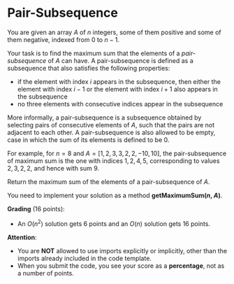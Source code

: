 # Pair-Subsequence

You are given an array $A$ of $n$ integers, some of them positive and some of them negative, indexed from $0$ to $n-1$.

Your task is to find the maximum sum that the elements of a *pair-subsequence* of $A$ can have. A pair-subsequence is defined as a subsequence that also satisfies the following properties:

- if the element with index $i$ appears in the subsequence, then either the element with index $i-1$ or the element with index $i+1$ also appears in the subsequence
- no three elements with consecutive indices appear in the subsequence

More informally, a pair-subsequence is a subsequence obtained by selecting pairs of consecutive elements of $A$, such that the pairs are not adjacent to each other. A pair-subsequence is also allowed to be empty, case in which the sum of its elements is defined to be $0$.

For example, for $n=8$ and $A=[1, 2, 3, 3, 2, 2, -10, 10]$, the pair-subsequence of maximum sum is the one with indices $1, 2, 4, 5$, corresponding to values $2, 3, 2, 2$, and hence with sum $9$.

Return the maximum sum of the elements of a pair-subsequence of $A$.

You need to implement your solution as a method **getMaximumSum($n$, $A$)**.

**Grading** (16 points):

- An $O(n^2)$ solution gets 6 points and an $O(n)$ solution gets 16 points.

**Attention**: 

- You are **NOT** allowed to use imports explicitly or implicitly, other than the imports already included in the code template.  
- When you submit the code, you see your score as a **percentage**, not as a number of points.